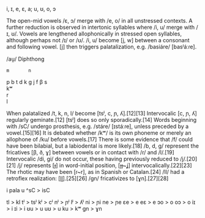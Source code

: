 i, ɪ, e, ɛ, a; u, ʊ, o, ɔ

The open-mid vowels /ɛ, ɔ/ merge with /e, o/ in all unstressed contexts.
A further reduction is observed in intertonic syllables where /i, u/ merge with /ɪ, ʊ/.
Vowels are lengthened allophonically in stressed open syllables, although perhaps not /ɪ/ or /ʊ/.
/i, u/ become [j, w] between a consonant and following vowel. [j] then triggers palatalization, e.g. /basiáre/ [basʲáːɾe].

/au̯/ Diphthong

    m		n				
p	b	t	d	k	g		j
f	β	s				
                kʷ			
          r				
          l 			

When palatalized /t, k, n, l/ become [tsʲ, c, ɲ, ʎ].[12][13]
Intervocalic [c, ɲ, ʎ] regularly geminate.[12] [tsʲ] does so only sporadically.[14]
Words beginning with /sC/ undergo prosthesis, e.g. /stáre/ [ɪstáːɾe], unless preceded by a vowel.[15][16]
It is debated whether /kʷ/ is its own phoneme or merely an allophone of /ku/ before vowels.[17]
There is some evidence that /f/ could have been bilabial, but a labiodental is more likely.[18]
/b, d, g/ represent the fricatives [β, ð, ɣ] between vowels or in contact with /r/ and /l/.[19]
Intervocalic /di, gi/ do not occur, these having previously reduced to /j/.[20][21]
/j/ represents [ɟ] in word-initial position, [ɟɟ~ʝ] intervocalically.[22][23]
The rhotic may have been [ɾ~r], as in Spanish or Catalan.[24]
/ll/ had a retroflex realization: [ɭɭ].[25][26]
/gn/ fricativizes to [ɣn].[27][28]


i pala
u
^sC > isC

tl > kl
tʲ > tsʲ
kʲ > cʲ
nʲ > ɲʲ
lʲ > ʎʲ
ni > ɲi
ne > ɲe
ɛe > e
eɛ > e
ɔo > o
oɔ > o
iɪ > i
ɪi > i
ʊu > u
uʊ > u
ku > kʷ
gn > ɣn